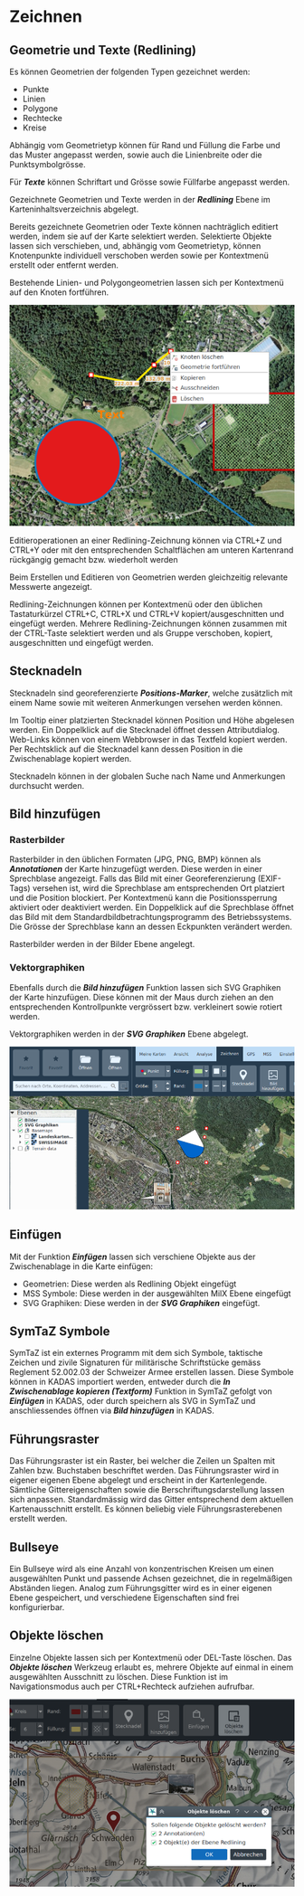 <!-- WARNING: This file is autogenerated by csv2md.py -->
# Zeichnen

## <a name="sec0"></a>Geometrie und Texte (Redlining)

Es können Geometrien der folgenden Typen gezeichnet werden:

+ Punkte
+ Linien
+ Polygone
+ Rechtecke
+ Kreise

Abhängig vom Geometrietyp können für Rand und Füllung die Farbe und das Muster angepasst werden, sowie auch die Linienbreite oder die Punktsymbolgrösse.

Für **_Texte_** können Schriftart und Grösse sowie Füllfarbe angepasst werden.

Gezeichnete Geometrien und Texte werden in der **_Redlining_** Ebene im Karteninhaltsverzeichnis abgelegt.

Bereits gezeichnete Geometrien oder Texte können nachträglich editiert werden, indem sie auf der Karte selektiert werden. Selektierte Objekte lassen sich verschieben, und, abhängig vom Geometrietyp, können Knotenpunkte individuell verschoben werden sowie per Kontextmenü erstellt oder entfernt werden.

Bestehende Linien- und Polygongeometrien lassen sich per Kontextmenü auf den Knoten fortführen.

<img src="../media/image6.png" />

Editieroperationen an einer Redlining-Zeichnung können via CTRL+Z und CTRL+Y oder mit den entsprechenden Schaltflächen am unteren Kartenrand rückgängig gemacht bzw. wiederholt werden

Beim Erstellen und Editieren von Geometrien werden gleichzeitig relevante Messwerte angezeigt.

Redlining-Zeichnungen können per Kontextmenü oder den üblichen Tastaturkürzel CTRL+C, CTRL+X und CTRL+V kopiert/ausgeschnitten und eingefügt werden. Mehrere Redlining-Zeichnungen können zusammen mit der CTRL-Taste selektiert werden und als Gruppe verschoben, kopiert, ausgeschnitten und eingefügt werden.


## <a name="sec1"></a>Stecknadeln

Stecknadeln sind georeferenzierte **_Positions-Marker_**, welche zusätzlich mit einem Name sowie mit weiteren Anmerkungen versehen werden können.

Im Tooltip einer platzierten Stecknadel können Position und Höhe abgelesen werden. Ein Doppelklick auf die Stecknadel öffnet dessen Attributdialog. Web-Links können von einem Webbrowser in das Textfeld kopiert werden. Per Rechtsklick auf die Stecknadel kann dessen Position in die Zwischenablage kopiert werden.

Stecknadeln können in der globalen Suche nach Name und Anmerkungen durchsucht werden.


## <a name="sec2"></a>Bild hinzufügen


### Rasterbilder

Rasterbilder in den üblichen Formaten (JPG, PNG, BMP) können als **_Annotationen_** der Karte hinzugefügt werden. Diese werden in einer Sprechblase angezeigt. Falls das Bild mit einer Georeferenzierung (EXIF-Tags) versehen ist, wird die Sprechblase am entsprechenden Ort platziert und die Position blockiert. Per Kontextmenü kann die Positionssperrung aktiviert oder deaktiviert werden. Ein Doppelklick auf die Sprechblase öffnet das Bild mit dem Standardbildbetrachtungsprogramm des Betriebssystems. Die Grösse der Sprechblase kann an dessen Eckpunkten verändert werden.

Rasterbilder werden in der Bilder Ebene angelegt.


### Vektorgraphiken

Ebenfalls durch die **_Bild hinzufügen_** Funktion lassen sich SVG Graphiken der Karte hinzufügen. Diese können mit der Maus durch ziehen an den entsprechenden Kontrollpunkte vergrössert bzw. verkleinert sowie rotiert werden.

Vektorgraphiken werden in der **_SVG Graphiken_** Ebene abgelegt.

<img src="../media/image7.png" />


## <a name="sec3"></a>Einfügen

Mit der Funktion **_Einfügen_** lassen sich verschiene Objekte aus der Zwischenablage in die Karte einfügen:

- Geometrien: Diese werden als Redlining Objekt eingefügt
- MSS Symbole: Diese werden in der ausgewählten MilX Ebene eingefügt
- SVG Graphiken: Diese werden in der **_SVG Graphiken_** eingefügt.

## <a name="sec4"></a>SymTaZ Symbole

SymTaZ ist ein externes Programm mit dem sich Symbole, taktische Zeichen und zivile Signaturen für militärische Schriftstücke gemäss Reglement 52.002.03 der Schweizer Armee erstellen lassen. Diese Symbole können in KADAS importiert werden, entweder durch die **_In Zwischenablage kopieren (Textform)_** Funktion in SymTaZ gefolgt von **_Einfügen_** in KADAS, oder durch speichern als SVG in SymTaZ und anschliessendes öffnen via **_Bild hinzufügen_** in KADAS.


## <a name="sec5"></a>Führungsraster

Das Führungsraster ist ein Raster, bei welcher die Zeilen un Spalten mit Zahlen bzw. Buchstaben beschriftet werden. Das Führungsraster wird in eigener eigenen Ebene abgelegt und erscheint in der Kartenlegende. Sämtliche Gittereigenschaften sowie die Berschriftungsdarstellung lassen sich anpassen. Standardmässig wird das Gitter entsprechend dem aktuellen Kartenausschnitt erstellt. Es können beliebig viele Führungsrasterebenen erstellt werden.

## <a name="sec6"></a>Bullseye

Ein Bullseye wird als eine Anzahl von konzentrischen Kreisen um einen ausgewählten Punkt und passende Achsen gezeichnet, die in regelmäßigen Abständen liegen. Analog zum Führungsgitter wird es in einer eigenen Ebene gespeichert, und verschiedene Eigenschaften sind frei konfigurierbar.


## <a name="sec7"></a>Objekte löschen

Einzelne Objekte lassen sich per Kontextmenü oder DEL-Taste löschen. Das **_Objekte löschen_** Werkzeug erlaubt es, mehrere Objekte auf einmal in einem ausgewählten Ausschnitt zu löschen. Diese Funktion ist im Navigationsmodus auch per CTRL+Rechteck aufziehen aufrufbar.

<img src="../media/image8.png" />


